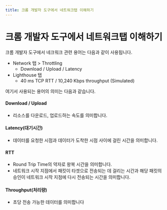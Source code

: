 ```yaml
---
title: 크롬 개발자 도구에서 네트워크탭 이해하기
---
```


# 크롬 개발자 도구에서 네트워크탭 이해하기
크롬 개발자 도구에서 네크워크 관련 용어는 다음과 같이 사용됩니다.

- Network 탭 > Throttling
  - Download / Upload / Latency
- Lighthouse 탭
  - 40 ms TCP RTT / 10,240 Kbps throughput (Simulated)

여기서 사용되는 용어의 의미는 다음과 같습니다. 

#### Download / Upload
- 리소스를 다운로드, 업로드하는 속도를 의미합니다.

#### Latency(대기시간)
- 데이터를 요청한 시점과 데이터가 도착한 시점 사이에 걸린 시간을 의미합니다.

#### RTT
- Round Trip Time의 약자로 왕복 시간을 의미합니다.
- 네트워크 시작 지점에서 패킷이 타겟으로 전송되는 데 걸리는 시간과 해당 패킷의 승인이 네트워크 시작 지점에 다시 전송되는 시간을 의미합니다.

#### Throughput(처리량)
- 초당 전송 가능한 데이터를 의미합니다
